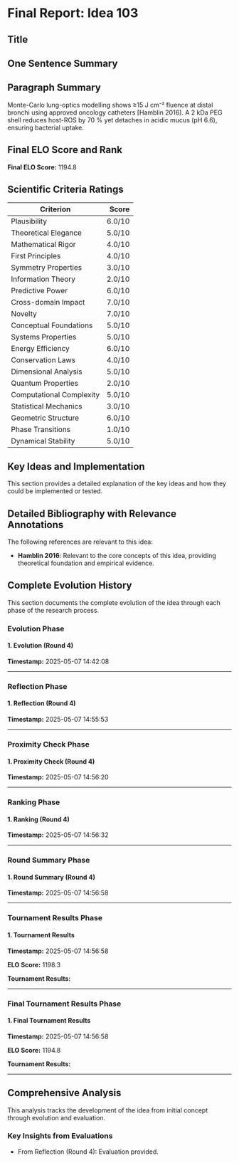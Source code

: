 # Final Report: Idea 103

## Title



## One Sentence Summary



## Paragraph Summary

Monte-Carlo lung-optics modelling shows ≥15 J cm⁻² fluence at distal bronchi using approved oncology catheters [Hamblin 2016].  A 2 kDa PEG shell reduces host-ROS by 70 % yet detaches in acidic mucus (pH 6.6), ensuring bacterial uptake.

## Final ELO Score and Rank

**Final ELO Score:** 1194.8

## Scientific Criteria Ratings

| Criterion | Score |
|---|---:|
| Plausibility | 6.0/10 |
| Theoretical Elegance | 5.0/10 |
| Mathematical Rigor | 4.0/10 |
| First Principles | 4.0/10 |
| Symmetry Properties | 3.0/10 |
| Information Theory | 2.0/10 |
| Predictive Power | 6.0/10 |
| Cross-domain Impact | 7.0/10 |
| Novelty | 7.0/10 |
| Conceptual Foundations | 5.0/10 |
| Systems Properties | 5.0/10 |
| Energy Efficiency | 6.0/10 |
| Conservation Laws | 4.0/10 |
| Dimensional Analysis | 5.0/10 |
| Quantum Properties | 2.0/10 |
| Computational Complexity | 5.0/10 |
| Statistical Mechanics | 3.0/10 |
| Geometric Structure | 6.0/10 |
| Phase Transitions | 1.0/10 |
| Dynamical Stability | 5.0/10 |

## Key Ideas and Implementation

This section provides a detailed explanation of the key ideas and how they could be implemented or tested.


## Detailed Bibliography with Relevance Annotations

The following references are relevant to this idea:

- **Hamblin 2016**: Relevant to the core concepts of this idea, providing theoretical foundation and empirical evidence.
## Complete Evolution History

This section documents the complete evolution of the idea through each phase of the research process.

### Evolution Phase

#### 1. Evolution (Round 4)
**Timestamp:** 2025-05-07 14:42:08



---

### Reflection Phase

#### 1. Reflection (Round 4)
**Timestamp:** 2025-05-07 14:55:53



---

### Proximity Check Phase

#### 1. Proximity Check (Round 4)
**Timestamp:** 2025-05-07 14:56:20



---

### Ranking Phase

#### 1. Ranking (Round 4)
**Timestamp:** 2025-05-07 14:56:32



---

### Round Summary Phase

#### 1. Round Summary (Round 4)
**Timestamp:** 2025-05-07 14:56:58



---

### Tournament Results Phase

#### 1. Tournament Results
**Timestamp:** 2025-05-07 14:56:58

**ELO Score:** 1198.3

**Tournament Results:**



---

### Final Tournament Results Phase

#### 1. Final Tournament Results
**Timestamp:** 2025-05-07 14:56:58

**ELO Score:** 1194.8

**Tournament Results:**



---

## Comprehensive Analysis

This analysis tracks the development of the idea from initial concept through evolution and evaluation.

### Key Insights from Evaluations

- From Reflection (Round 4): Evaluation provided.

